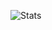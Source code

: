 ![Stats](https://github-readme-stats.vercel.app/api?username=itseternalvoid&show_icons=false&theme=radical)
